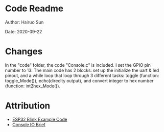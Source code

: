# Code Readme
Author: Hairuo Sun

Date: 2020-09-22

# Changes
In the "code" folder, the code "Console.c" is included. I set the GPIO pin number to 13. The main code has 2 blocks: set up the initialize the uart & led pinout, and a while loop that loop through 3 different tasks: toggle (function: toggle_Mode()), echo(direclty output), and convert integer to hex number (function: int2hex_Mode()).

# Attribution
* [ESP32 Blink Example Code](https://github.com/espressif/esp-idf/tree/master/examples/get-started/blink)
* [Console IO Brief](http://whizzer.bu.edu/briefs/design-patterns/dp-console)
